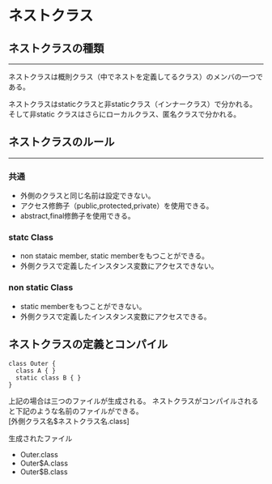 
# ネストクラス

## ネストクラスの種類
---

ネストクラスは概則クラス（中でネストを定義してるクラス）のメンバの一つである。

ネストクラスはstaticクラスと非staticクラス（インナークラス）で分かれる。そして非static クラスはさらにローカルクラス、匿名クラスで分かれる。

## ネストクラスのルール
---
### 共通
* 外側のクラスと同じ名前は設定できない。
* アクセス修飾子（public,protected,private）を使用できる。
* abstract,final修飾子を使用できる。

### statc Class

* non stataic member, static memberをもつことができる。
* 外側クラスで定義したインスタンス変数にアクセスできない。

### non static Class

* static memberをもつことができない。
* 外側クラスで定義したインスタンス変数にアクセスできる。

## ネストクラスの定義とコンパイル
```
class Outer {
  class A { }
  static class B { }
}
```
上記の場合は三つのファイルが生成される。
ネストクラスがコンパイルされると下記のような名前のファイルができる。  
[外側クラス名$ネストクラス名.class]

生成されたファイル  
* Outer.class
* Outer$A.class
* Outer$B.class

